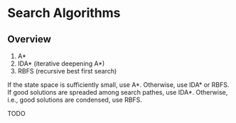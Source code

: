 Search Algorithms
=================

Overview
--------

1) A*
2) IDA* (iterative deepening A*)
3) RBFS (recursive best first search)

If the state space is sufficiently small, use A*.
Otherwise, use IDA* or RBFS.
If good solutions are spreaded among search pathes, use IDA*.
Otherwise, i.e., good solutions are condensed, use RBFS.

TODO
